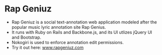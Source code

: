 # Rap Geniuz

* Rap Geniuz is a social text-annotation web application modeled after the popular music lyric annotation site Rap Genius.  
* It runs with Ruby on Rails and Backbone.js, and its UI utlizes jQuery UI and Bootstrap.  
* Nokogiri is used to enforce annotation edit permissions.
* Try it out here: www.rapgeniuz.com

